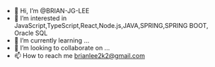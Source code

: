 - 👋 Hi, I’m @BRIAN-JG-LEE
- 👀 I’m interested in JavaScript,TypeScript,React,Node.js,JAVA,SPRING,SPRING BOOT, Oracle SQL
- 🌱 I’m currently learning ...
- 💞️ I’m looking to collaborate on ...
- 📫 How to reach me brianlee2k2@gmail.com

<!---
BRIAN-JG-LEE/BRIAN-JG-LEE is a ✨ special ✨ repository because its `README.md` (this file) appears on your GitHub profile.
You can click the Preview link to take a look at your changes.
--->
